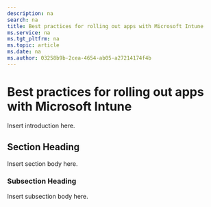 ```yaml
---
description: na
search: na
title: Best practices for rolling out apps with Microsoft Intune
ms.service: na
ms.tgt_pltfrm: na
ms.topic: article
ms.date: na
ms.author: 03258b9b-2cea-4654-ab05-a27214174f4b
---
```

# Best practices for rolling out apps with Microsoft Intune
Insert introduction here.

## Section Heading
Insert section body here.

### Subsection Heading
Insert subsection body here.

